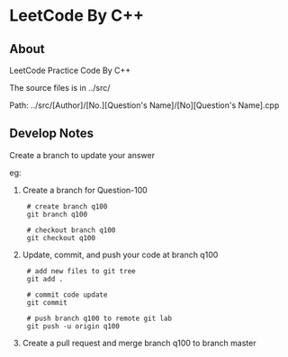 # LeetCode By C++

## About

LeetCode Practice Code By C++

The source files is in ../src/

Path: ../src/[Author]/[No.][Question's Name]/[No][Question's Name].cpp

## Develop Notes

Create a branch to update your answer

eg:

1. Create a branch for Question-100
    
        # create branch q100
        git branch q100

        # checkout branch q100
        git checkout q100

2. Update, commit, and push your code at branch q100
    
        # add new files to git tree
        git add .

        # commit code update
        git commit
        
        # push branch q100 to remote git lab
        git push -u origin q100

3. Create a pull request and merge branch q100 to branch master
